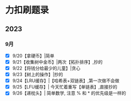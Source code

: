 # 力扣刷题录
## 2023
### 9月
- [x] 9/20【拿硬币】|简单
- [x] 9/21【收集树中金币】|两次【拓扑排序】,抄的
- [x] 9/22【将钱分给最少的儿童】|贪心
- [x] 9/23【树上的操作】|抄的
- [x] 9/24【LRU缓存】|【哈希表+双链表】,第一次做不会做
- [x] 9/25【LFU缓存】| 今天忙着重写【单链表】,直接抄的
- [x] 9/26【递枕头】| 简单数学, 注意 % 和 * 的优先级是一样的  
